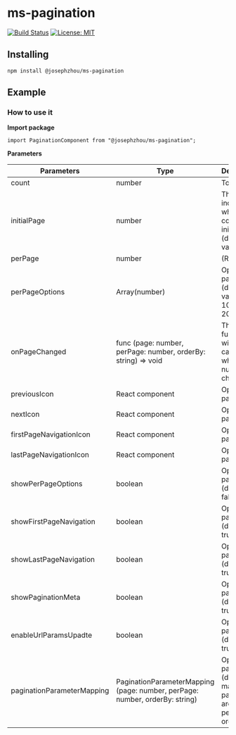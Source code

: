 # ms-pagination

[![Build Status](https://travis-ci.org/ZYMoridae/ms-pagination.svg?branch=master)](https://travis-ci.org/ZYMoridae/ms-pagination)
[![License: MIT](https://img.shields.io/badge/License-MIT-yellow.svg)](https://opensource.org/licenses/MIT)

## Installing

```
npm install @josephzhou/ms-pagination
```

## Example

### How to use it

**Import package**

```
import PaginationComponent from "@josephzhou/ms-pagination";
```

**Parameters**

| Parameters                 | Type                                                                        | Description                                                                |
| -------------------------- | --------------------------------------------------------------------------- | -------------------------------------------------------------------------- |
| count                      | number                                                                      | Total pages                                                                |
| initialPage                | number                                                                      | The page indicated when component initialized (default value is 1)         |
| perPage                    | number                                                                      | (Required)                                                                 |
| perPageOptions             | Array(number)                                                               | Optional parameter (default value is [5, 10, 15, 20])                      |
| onPageChanged              | func (page: number, perPage: number, orderBy: string) => void               | This function will be called when page number changed                      |
| previousIcon               | React component                                                             | Optional parameter                                                         |
| nextIcon                   | React component                                                             | Optional parameter                                                         |
| firstPageNavigationIcon    | React component                                                             | Optional parameter                                                         |
| lastPageNavigationIcon     | React component                                                             | Optional parameter                                                         |
| showPerPageOptions         | boolean                                                                     | Optional parameter (default is false)                                      |
| showFirstPageNavigation    | boolean                                                                     | Optional parameter (default is true)                                       |
| showLastPageNavigation     | boolean                                                                     | Optional parameter (default is true)                                       |
| showPaginationMeta         | boolean                                                                     | Optional parameter (default is true)                                       |
| enableUrlParamsUpadte      | boolean                                                                     | Optional parameter (default is true)                                       |
| paginationParameterMapping | PaginationParameterMapping (page: number, perPage: number, orderBy: string) | Optional parameter (default mapping parameters are page, perPage, orderBy) |
